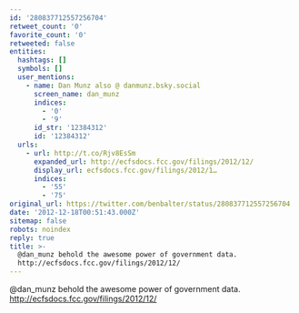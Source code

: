 ```yaml
---
id: '280837712557256704'
retweet_count: '0'
favorite_count: '0'
retweeted: false
entities:
  hashtags: []
  symbols: []
  user_mentions:
    - name: Dan Munz also @ danmunz.bsky.social
      screen_name: dan_munz
      indices:
        - '0'
        - '9'
      id_str: '12384312'
      id: '12384312'
  urls:
    - url: http://t.co/Rjv8EsSm
      expanded_url: http://ecfsdocs.fcc.gov/filings/2012/12/
      display_url: ecfsdocs.fcc.gov/filings/2012/1…
      indices:
        - '55'
        - '75'
original_url: https://twitter.com/benbalter/status/280837712557256704
date: '2012-12-18T00:51:43.000Z'
sitemap: false
robots: noindex
reply: true
title: >-
  @dan_munz behold the awesome power of government data.
  http://ecfsdocs.fcc.gov/filings/2012/12/
---
```


@dan_munz behold the awesome power of government data. http://ecfsdocs.fcc.gov/filings/2012/12/